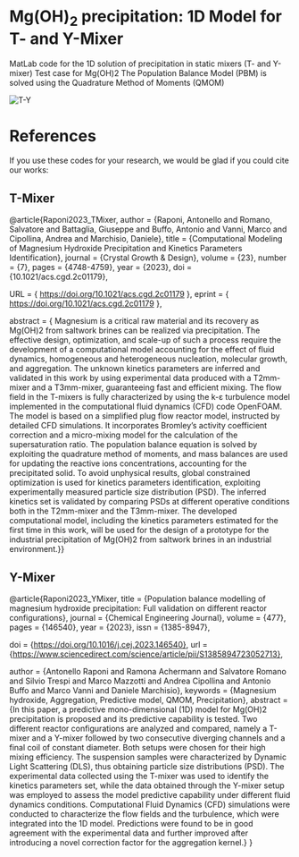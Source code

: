 # Mg(OH)<sub>2</sub> precipitation: 1D Model for T- and Y-Mixer
MatLab code for the 1D solution of precipitation in static mixers (T- and Y-mixer)
Test case for Mg(OH)2
The Population Balance Model (PBM) is solved using the Quadrature Method of Moments (QMOM)

![T-Y](https://github.com/mulmopro/MgOH2_1D/assets/102947817/21c2a471-01ee-4b05-9983-cdf7733d51c3)

# References
If you use these codes for your research, we would be glad if you could cite our works:

## T-Mixer
@article{Raponi2023_TMixer,
author = {Raponi, Antonello and Romano, Salvatore and Battaglia, Giuseppe and Buffo, Antonio and Vanni, Marco and Cipollina, Andrea and Marchisio, Daniele},
title = {Computational Modeling of Magnesium Hydroxide Precipitation and Kinetics Parameters Identification},
journal = {Crystal Growth \& Design},
volume = {23},
number = {7},
pages = {4748-4759},
year = {2023},
doi = {10.1021/acs.cgd.2c01179},

URL = { https://doi.org/10.1021/acs.cgd.2c01179 },
eprint = { https://doi.org/10.1021/acs.cgd.2c01179 },

abstract = { Magnesium is a critical raw material and its recovery as Mg(OH)2 from saltwork brines can be realized via precipitation. 
The effective design, optimization, and scale-up of such a process require the development of a computational model accounting for the effect of fluid dynamics, 
homogeneous and heterogeneous nucleation, molecular growth, and aggregation. 
The unknown kinetics parameters are inferred and validated in this work by using experimental data produced with a T2mm-mixer and a T3mm-mixer, guaranteeing fast and efficient mixing. 
The flow field in the T-mixers is fully characterized by using the k-ε turbulence model implemented in the computational fluid dynamics (CFD) code OpenFOAM. 
The model is based on a simplified plug flow reactor model, instructed by detailed CFD simulations. It incorporates Bromley’s activity coefficient correction and a micro-mixing model for the calculation of the supersaturation ratio. 
The population balance equation is solved by exploiting the quadrature method of moments, and mass balances are used for updating the reactive ions concentrations, accounting for the precipitated solid. 
To avoid unphysical results, global constrained optimization is used for kinetics parameters identification, exploiting experimentally measured particle size distribution (PSD). 
The inferred kinetics set is validated by comparing PSDs at different operative conditions both in the T2mm-mixer and the T3mm-mixer. 
The developed computational model, including the kinetics parameters estimated for the first time in this work, will be used for the design of a prototype for the industrial precipitation of Mg(OH)2 from saltwork brines 
in an industrial environment.}}

## Y-Mixer
@article{Raponi2023_YMixer,
title = {Population balance modelling of magnesium hydroxide precipitation: Full validation on different reactor configurations},
journal = {Chemical Engineering Journal},
volume = {477},
pages = {146540},
year = {2023},
issn = {1385-8947},

doi = {https://doi.org/10.1016/j.cej.2023.146540},
url = {https://www.sciencedirect.com/science/article/pii/S1385894723052713},

author = {Antonello Raponi and Ramona Achermann and Salvatore Romano and Silvio Trespi and Marco Mazzotti and Andrea Cipollina and Antonio Buffo and Marco Vanni and Daniele Marchisio},
keywords = {Magnesium hydroxide, Aggregation, Predictive model, QMOM, Precipitation},
abstract = {In this paper, a predictive mono-dimensional (1D) model for Mg(OH)2 precipitation is proposed and its predictive capability is tested. 
Two different reactor configurations are analyzed and compared, namely a T-mixer and a Y-mixer followed by two consecutive diverging channels and a final coil of constant diameter. 
Both setups were chosen for their high mixing efficiency. The suspension samples were characterized by Dynamic Light Scattering (DLS), thus obtaining particle size distributions (PSD). 
The experimental data collected using the T-mixer was used to identify the kinetics parameters set, while the data obtained through the Y-mixer setup was employed to assess the model predictive capability under different fluid dynamics conditions. Computational Fluid Dynamics (CFD) simulations were conducted to characterize the flow fields and the turbulence, which were integrated into the 1D model. 
Predictions were found to be in good agreement with the experimental data and further improved after introducing a novel correction factor for the aggregation kernel.}
}
